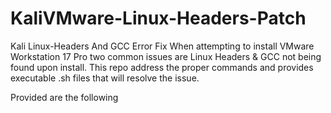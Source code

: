 # KaliVMware-Linux-Headers-Patch
Kali Linux-Headers And GCC Error Fix
When attempting to install VMware Workstation 17 Pro two common issues are Linux Headers & GCC not being found upon install. This repo address the proper commands and provides executable .sh files that will resolve the issue.

Provided are the following 
